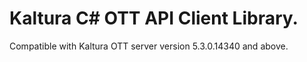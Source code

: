 # Kaltura C# OTT API Client Library.
Compatible with Kaltura OTT server version 5.3.0.14340 and above.
